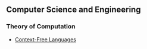 ## Computer Science and Engineering

### Theory of Computation

- [Context-Free Languages](/engineering/theory-of-computation/context-free-languages.html)